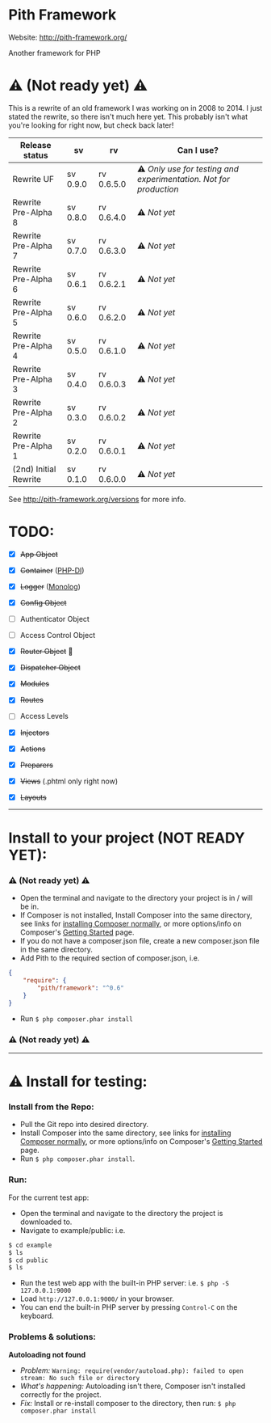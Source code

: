 # Pith Framework
Website: http://pith-framework.org/

Another framework for PHP

# :warning: **(Not ready yet)** :warning:

This is a rewrite of an old framework I was working on in 2008 to 2014. I just stated the rewrite, so there isn't much here yet. This probably isn't what you're looking for right now, but check back later!


Release status | sv | rv | Can I use?
-------------- | -- | -- | ----------
Rewrite UF            | sv 0.9.0 | rv 0.6.5.0 | :warning: *Only use for testing and experimentation. Not for production*
Rewrite Pre-Alpha 8   | sv 0.8.0 | rv 0.6.4.0 | :warning: *Not yet*
Rewrite Pre-Alpha 7   | sv 0.7.0 | rv 0.6.3.0 | :warning: *Not yet*
Rewrite Pre-Alpha 6   | sv 0.6.1 | rv 0.6.2.1 | :warning: *Not yet*
Rewrite Pre-Alpha 5   | sv 0.6.0 | rv 0.6.2.0 | :warning: *Not yet*
Rewrite Pre-Alpha 4   | sv 0.5.0 | rv 0.6.1.0 | :warning: *Not yet*
Rewrite Pre-Alpha 3   | sv 0.4.0 | rv 0.6.0.3 | :warning: *Not yet*
Rewrite Pre-Alpha 2   | sv 0.3.0 | rv 0.6.0.2 | :warning: *Not yet*
Rewrite Pre-Alpha 1   | sv 0.2.0 | rv 0.6.0.1 | :warning: *Not yet*
(2nd) Initial Rewrite | sv 0.1.0 | rv 0.6.0.0 | :warning: *Not yet*

See http://pith-framework.org/versions for more info.



# TODO:

- [x] <del>App Object</del>
- [x] <del>Container</del> ([PHP-DI](https://github.com/PHP-DI/PHP-DI))
- [x] <del>Logger</del> ([Monolog](https://github.com/Seldaek/monolog))
- [x] <del>Config Object</del>
- [ ] Authenticator Object
- [ ] Access Control Object
- [x] <del>Router Object</del> :wrench:
- [x] <del>Dispatcher Object</del>
- [x] <del>Modules</del>
- [x] <del>Routes</del>
- [ ] Access Levels
- [x] <del>Injectors</del>
- [x] <del>Actions</del>
- [x] <del>Preparers</del>
- [x] <del>Views</del> (.phtml only right now)
- [x] <del>Layouts</del>



---

# Install to your project (NOT READY YET):

### :warning: **(Not ready yet)** :warning:

- Open the terminal and navigate to the directory your project is in / will be in.
- If Composer is not installed, Install Composer into the same directory, see links for [installing Composer normally](https://getcomposer.org/download/), or more options/info on Composer's [Getting Started](https://getcomposer.org/doc/00-intro.md) page.
- If you do not have a composer.json file, create a new composer.json file in the same directory.
- Add Pith to the required section of composer.json, i.e.

```json
{
    "require": {
        "pith/framework": "^0.6"
    }
}
```

- Run `$ php composer.phar install`

### :warning: **(Not ready yet)** :warning:

---

# :warning: Install for testing:

### Install from the Repo:

- Pull the Git repo into desired directory.
- Install Composer into the same directory, see links for [installing Composer normally](https://getcomposer.org/download/), or more options/info on Composer's [Getting Started](https://getcomposer.org/doc/00-intro.md) page.
- Run `$ php composer.phar install`.

### Run:
For the current test app:

- Open the terminal and navigate to the directory the project is downloaded to.
- Navigate to example/public: i.e.

```bash
$ cd example
$ ls
$ cd public
$ ls
```

- Run the test web app with the built-in PHP server: i.e. `$ php -S 127.0.0.1:9000`
- Load `http://127.0.0.1:9000/` in your browser.
- You can end the built-in PHP server by pressing `Control-C` on the keyboard.

### Problems & solutions:

**Autoloading not found**
- *Problem:* `Warning: require(vendor/autoload.php): failed to open stream: No such file or directory`
- *What's happening:* Autoloading isn't there, Composer isn't installed correctly for the project.
- *Fix:* Install or re-install composer to the directory, then run:  `$ php composer.phar install`
